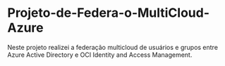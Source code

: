 # Projeto-de-Federa-o-MultiCloud-Azure
Neste projeto realizei a federação multicloud de usuários e grupos entre Azure Active Directory e OCI Identity and Access Management.

